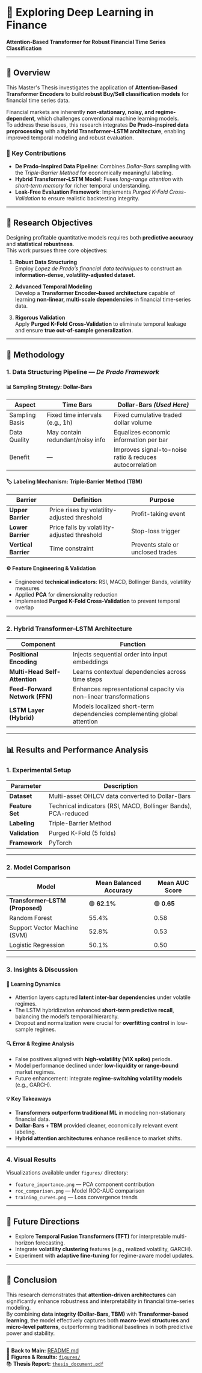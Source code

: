 # 🚀 Exploring Deep Learning in Finance  
**Attention-Based Transformer for Robust Financial Time Series Classification**

---

## 🧩 Overview

This Master's Thesis investigates the application of **Attention-Based Transformer Encoders** to build **robust Buy/Sell classification models** for financial time series data.  

Financial markets are inherently **non-stationary, noisy, and regime-dependent**, which challenges conventional machine learning models.  
To address these issues, this research integrates **De Prado–inspired data preprocessing** with a **hybrid Transformer–LSTM architecture**, enabling improved temporal modeling and robust evaluation.

### 🔑 Key Contributions
- **De Prado–Inspired Data Pipeline**: Combines *Dollar-Bars* sampling with the *Triple-Barrier Method* for economically meaningful labeling.  
- **Hybrid Transformer–LSTM Model**: Fuses *long-range attention* with *short-term memory* for richer temporal understanding.  
- **Leak-Free Evaluation Framework**: Implements *Purged K-Fold Cross-Validation* to ensure realistic backtesting integrity.  

---

## 🎯 Research Objectives

Designing profitable quantitative models requires both **predictive accuracy** and **statistical robustness**.  
This work pursues three core objectives:

1. **Robust Data Structuring**  
   Employ *Lopez de Prado’s financial data techniques* to construct an **information-dense, volatility-adjusted dataset**.  

2. **Advanced Temporal Modeling**  
   Develop a **Transformer Encoder–based architecture** capable of learning **non-linear, multi-scale dependencies** in financial time-series data.  

3. **Rigorous Validation**  
   Apply **Purged K-Fold Cross-Validation** to eliminate temporal leakage and ensure **true out-of-sample generalization**.  

---

## 🧠 Methodology

### 1. Data Structuring Pipeline — *De Prado Framework*

#### 📊 Sampling Strategy: Dollar-Bars

| Aspect | Time Bars | Dollar-Bars *(Used Here)* |
|--------|------------|---------------------------|
| Sampling Basis | Fixed time intervals (e.g., 1h) | Fixed cumulative traded dollar volume |
| Data Quality | May contain redundant/noisy info | Equalizes economic information per bar |
| Benefit | — | Improves signal-to-noise ratio & reduces autocorrelation |

#### 🏷️ Labeling Mechanism: Triple-Barrier Method (TBM)

| Barrier | Definition | Purpose |
|----------|-------------|----------|
| **Upper Barrier** | Price rises by volatility-adjusted threshold | Profit-taking event |
| **Lower Barrier** | Price falls by volatility-adjusted threshold | Stop-loss trigger |
| **Vertical Barrier** | Time constraint | Prevents stale or unclosed trades |

#### ⚙️ Feature Engineering & Validation
- Engineered **technical indicators**: RSI, MACD, Bollinger Bands, volatility measures  
- Applied **PCA** for dimensionality reduction  
- Implemented **Purged K-Fold Cross-Validation** to prevent temporal overlap  

---

### 2. Hybrid Transformer–LSTM Architecture

| Component | Function |
|------------|-----------|
| **Positional Encoding** | Injects sequential order into input embeddings |
| **Multi-Head Self-Attention** | Learns contextual dependencies across time steps |
| **Feed-Forward Network (FFN)** | Enhances representational capacity via non-linear transformations |
| **LSTM Layer (Hybrid)** | Models localized short-term dependencies complementing global attention |

---

## 📊 Results and Performance Analysis

### 1. Experimental Setup

| Parameter | Description |
|------------|-------------|
| **Dataset** | Multi-asset OHLCV data converted to Dollar-Bars |
| **Feature Set** | Technical indicators (RSI, MACD, Bollinger Bands), PCA-reduced |
| **Labeling** | Triple-Barrier Method |
| **Validation** | Purged K-Fold (5 folds) |
| **Framework** | PyTorch |

---

### 2. Model Comparison

| Model | Mean Balanced Accuracy | Mean AUC Score |
|--------|------------------------|----------------|
| **Transformer–LSTM (Proposed)** | 🟢 **62.1%** | 🟢 **0.65** |
| Random Forest | 55.4% | 0.58 |
| Support Vector Machine (SVM) | 52.8% | 0.53 |
| Logistic Regression | 50.1% | 0.50 |

---

### 3. Insights & Discussion

#### 🧠 Learning Dynamics
- Attention layers captured **latent inter-bar dependencies** under volatile regimes.  
- The LSTM hybridization enhanced **short-term predictive recall**, balancing the model’s temporal hierarchy.  
- Dropout and normalization were crucial for **overfitting control** in low-sample regimes.  

#### 🔍 Error & Regime Analysis
- False positives aligned with **high-volatility (VIX spike)** periods.  
- Model performance declined under **low-liquidity or range-bound** market regimes.  
- Future enhancement: integrate **regime-switching volatility models** (e.g., GARCH).  

#### 💡 Key Takeaways
- **Transformers outperform traditional ML** in modeling non-stationary financial data.  
- **Dollar-Bars + TBM** provided cleaner, economically relevant event labeling.  
- **Hybrid attention architectures** enhance resilience to market shifts.  

---

### 4. Visual Results

Visualizations available under `figures/` directory:
- `feature_importance.png` — PCA component contribution  
- `roc_comparison.png` — Model ROC-AUC comparison  
- `training_curves.png` — Loss convergence trends  

---

## 🔭 Future Directions

- Explore **Temporal Fusion Transformers (TFT)** for interpretable multi-horizon forecasting.  
- Integrate **volatility clustering** features (e.g., realized volatility, GARCH).  
- Experiment with **adaptive fine-tuning** for regime-aware model updates.  

---

## 🧩 Conclusion

This research demonstrates that **attention-driven architectures** can significantly enhance robustness and interpretability in financial time-series modeling.  
By combining **data integrity (Dollar-Bars, TBM)** with **Transformer-based learning**, the model effectively captures both **macro-level structures** and **micro-level patterns**, outperforming traditional baselines in both predictive power and stability.

---

📎 **Back to Main:** [README.md](./README.md)  
📂 **Figures & Results:** [`figures/`](./figures)  
📚 **Thesis Report:** [`thesis_document.pdf`](./docs/thesis_document.pdf)
